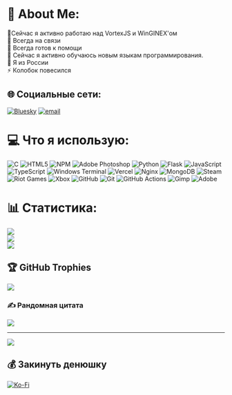 # 💫 About Me:
🔭Сейчас я активно работаю над VortexJS и WinGINEX'ом<br>👯 Всегда на связи<br>🤝 Всегда готов к помощи<br>🌱 Сейчас я активно обучаюсь новым языкам программирования.<br>💬 Я из России<br>⚡ Колобок повесился


## 🌐 Социальные сети:
[![Bluesky](https://img.shields.io/badge/bluesky-0285FF?style=for-the-badge&logo=bluesky&logoColor=%23FFFFFF)](https://bsky.app/profile/wind-pl) [![email](https://img.shields.io/badge/Email-D14836?logo=gmail&logoColor=white)](mailto:contactplt@bk.ru) 

# 💻 Что я использую:
![C](https://img.shields.io/badge/c-%2300599C.svg?style=for-the-badge&logo=c&logoColor=white) ![HTML5](https://img.shields.io/badge/html5-%23E34F26.svg?style=for-the-badge&logo=html5&logoColor=white) ![NPM](https://img.shields.io/badge/NPM-%23CB3837.svg?style=for-the-badge&logo=npm&logoColor=white) ![Adobe Photoshop](https://img.shields.io/badge/adobe%20photoshop-%2331A8FF.svg?style=for-the-badge&logo=adobe%20photoshop&logoColor=white) ![Python](https://img.shields.io/badge/python-3670A0?style=for-the-badge&logo=python&logoColor=ffdd54) ![Flask](https://img.shields.io/badge/flask-%23000.svg?style=for-the-badge&logo=flask&logoColor=white) ![JavaScript](https://img.shields.io/badge/javascript-%23323330.svg?style=for-the-badge&logo=javascript&logoColor=%23F7DF1E) ![TypeScript](https://img.shields.io/badge/typescript-%23007ACC.svg?style=for-the-badge&logo=typescript&logoColor=white) ![Windows Terminal](https://img.shields.io/badge/Windows%20Terminal-%234D4D4D.svg?style=for-the-badge&logo=windows-terminal&logoColor=white) ![Vercel](https://img.shields.io/badge/vercel-%23000000.svg?style=for-the-badge&logo=vercel&logoColor=white) ![Nginx](https://img.shields.io/badge/nginx-%23009639.svg?style=for-the-badge&logo=nginx&logoColor=white) ![MongoDB](https://img.shields.io/badge/MongoDB-%234ea94b.svg?style=for-the-badge&logo=mongodb&logoColor=white) ![Steam](https://img.shields.io/badge/steam-%23000000.svg?style=for-the-badge&logo=steam&logoColor=white) ![Riot Games](https://img.shields.io/badge/riotgames-D32936.svg?style=for-the-badge&logo=riotgames&logoColor=white) ![Xbox](https://img.shields.io/badge/xbox-%23107C10.svg?style=for-the-badge&logo=xbox&logoColor=white) ![GitHub](https://img.shields.io/badge/github-%23121011.svg?style=for-the-badge&logo=github&logoColor=white) ![Git](https://img.shields.io/badge/git-%23F05033.svg?style=for-the-badge&logo=git&logoColor=white) ![GitHub Actions](https://img.shields.io/badge/github%20actions-%232671E5.svg?style=for-the-badge&logo=githubactions&logoColor=white) ![Gimp](https://img.shields.io/badge/Gimp-657D8B?style=for-the-badge&logo=gimp&logoColor=FFFFFF) ![Adobe](https://img.shields.io/badge/adobe-%23FF0000.svg?style=for-the-badge&logo=adobe&logoColor=white)
# 📊 Статистика:
![](https://github-readme-stats.vercel.app/api?username=windusik&theme=transparent&hide_border=false&include_all_commits=true&count_private=true)<br/>
![](https://nirzak-streak-stats.vercel.app/?user=windusik&theme=transparent&hide_border=false)<br/>
![](https://github-readme-stats.vercel.app/api/top-langs/?username=windusik&theme=transparent&hide_border=false&include_all_commits=true&count_private=true&layout=compact)

## 🏆 GitHub Trophies
![](https://github-profile-trophy.vercel.app/?username=windusik&theme=tokyonight&no-frame=true&no-bg=false&margin-w=4)

### ✍️ Рандомная цитата
![](https://quotes-github-readme.vercel.app/api?type=horizontal&theme=radical)

---
[![](https://visitcount.itsvg.in/api?id=windusik&icon=0&color=8)](https://visitcount.itsvg.in)

  ## 💰 Закинуть денюшку
  [![Ko-Fi](https://img.shields.io/badge/Ko--fi-F16061?style=for-the-badge&logo=ko-fi&logoColor=white)](https://ko-fi.com/w1nds) 

  
<!-- Proudly created with GPRM ( https://gprm.itsvg.in ) -->
